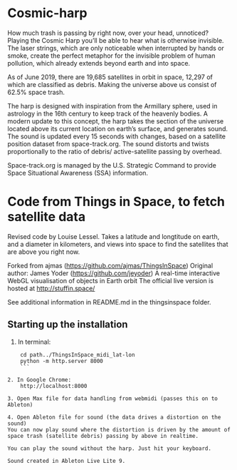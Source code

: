 # Cosmic-harp

How much trash is passing by right now, over your head, unnoticed?
Playing the Cosmic Harp you’ll be able to hear what is otherwise invisible. The laser strings, which are only noticeable when interrupted by hands or smoke, create the perfect metaphor for the invisible problem of human pollution, which already extends beyond earth and into space.

As of June 2019, there are 19,685 satellites in orbit in space, 12,297 of which are classified as debris. Making the universe above us consist of 62.5% space trash.

The harp is designed with inspiration from the Armillary sphere, used in astrology in the 16th century to keep track of the heavenly bodies.
A modern update to this concept, the harp takes the section of the universe located above its current location on earth’s surface, and generates sound. The sound is updated every 15 seconds with changes, based on a satellite position dataset from space-track.org. The sound distorts and twists proportionally to the ratio of debris/ active-satellite passing by overhead.

Space-track.org is managed by the U.S. Strategic Command to provide Space Situational Awareness (SSA) information.


Code from Things in Space, to fetch satellite data
===============
Revised code by Louise Lessel.
Takes a latitude and longtitude on earth, and a diameter in kilometers,
and views into space to find the satellites that are above you right now.

Forked from ajmas (https://github.com/ajmas/ThingsInSpace)
Original author: James Yoder (https://github.com/jeyoder)
A real-time interactive WebGL visualisation of objects in Earth orbit
The official live version is hosted at http://stuffin.space/

See additional information in README.md in the thingsinspace folder.


Starting up the installation
----------------

1. In terminal:
```console
    cd path../ThingsInSpace_midi_lat-lon
    python -m http.server 8000
    ```

2. In Google Chrome:
    http://localhost:8000
    
3. Open Max file for data handling from webmidi (passes this on to Ableton)

4. Open Ableton file for sound (the data drives a distortion on the sound)
You can now play sound where the distortion is driven by the amount of space trash (satellite debris) passing by above in realtime.

You can play the sound without the harp. Just hit your keyboard.

Sound created in Ableton Live Lite 9.
